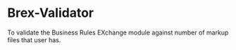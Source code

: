 # Brex-Validator

  To validate the Business Rules EXchange module against number of markup files that user has.
